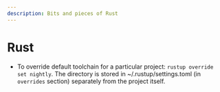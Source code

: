 ```yaml
---
description: Bits and pieces of Rust
---
```


# Rust

* To override default toolchain for a particular project: `rustup override set nightly`. The directory is stored in ~/.rustup/settings.toml \(in `overrides` section\) separately from the project itself.

